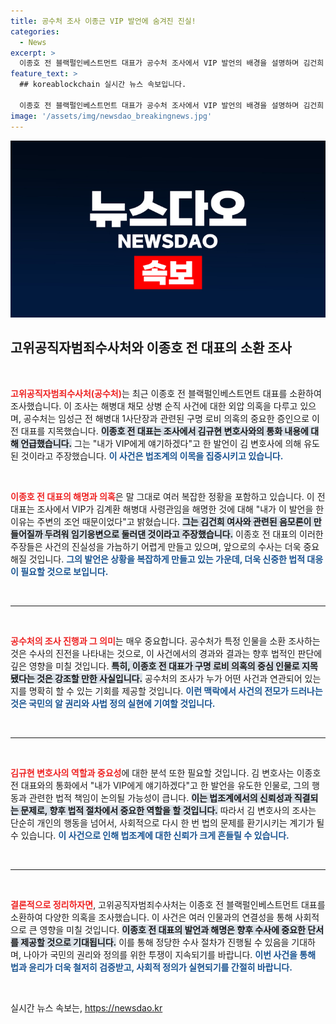 ```yaml
---
title: 공수처 조사 이종근 VIP 발언에 숨겨진 진실!
categories:
  - News
excerpt: >
  이종호 전 블랙펄인베스트먼트 대표가 공수처 조사에서 VIP 발언의 배경을 설명하며 김건희 여사와의 연관성을 부인했다. 이 전 대표는 발언이 의도된 것이 아니라 주변의 조언에 따른 임기응변이었다고 주장했다. 과연 그의 해명이 이 의혹을 덮을 수 있을까?
feature_text: >
  ## koreablockchain 실시간 뉴스 속보입니다.

  이종호 전 블랙펄인베스트먼트 대표가 공수처 조사에서 VIP 발언의 배경을 설명하며 김건희 여사와의 연관성을 부인했다. 이 전 대표는 발언이 의도된 것이 아니라 주변의 조언에 따른 임기응변이었다고 주장했다. 과연 그의 해명이 이 의혹을 덮을 수 있을까?
image: '/assets/img/newsdao_breakingnews.jpg'
---
```


<p><img src="/assets/img/newsdao_breakingnews.jpg" alt="koreablockchain 속보" /></p>

<h2 data-ke-size="size26">고위공직자범죄수사처와 이종호 전 대표의 소환 조사</h2>

<p data-ke-size="size16">&nbsp;</p>

<p><b><span style="color: #ee2323;">고위공직자범죄수사처(공수처)</span></b>는 최근 이종호 전 블랙펄인베스트먼트 대표를 소환하여 조사했습니다. 이 조사는 해병대 채모 상병 순직 사건에 대한 외압 의혹을 다루고 있으며, 공수처는 임성근 전 해병대 1사단장과 관련된 구명 로비 의혹의 중요한 증인으로 이 전 대표를 지목했습니다. <b><span style="background-color: #21538527;">이종호 전 대표는 조사에서 김규현 변호사와의 통화 내용에 대해 언급했습니다.</span></b> 그는 "내가 VIP에게 얘기하겠다"고 한 발언이 김 변호사에 의해 유도된 것이라고 주장했습니다. <b><span style="color: #1a5490;">이 사건은 법조계의 이목을 집중시키고 있습니다.</span></b></p>

<p data-ke-size="size16">&nbsp;</p>

<p><b><span style="color: #ee2323;">이종호 전 대표의 해명과 의혹</span></b>은 말 그대로 여러 복잡한 정황을 포함하고 있습니다. 이 전 대표는 조사에서 VIP가 김계환 해병대 사령관임을 해명한 것에 대해 "내가 이 발언을 한 이유는 주변의 조언 때문이었다"고 밝혔습니다. <b><span style="background-color: #21538527;">그는 김건희 여사와 관련된 음모론이 만들어질까 두려워 임기응변으로 둘러댄 것이라고 주장했습니다.</span></b> 이종호 전 대표의 이러한 주장들은 사건의 진실성을 가늠하기 어렵게 만들고 있으며, 앞으로의 수사는 더욱 중요해질 것입니다. <b><span style="color: #1a5490;">그의 발언은 상황을 복잡하게 만들고 있는 가운데, 더욱 신중한 법적 대응이 필요할 것으로 보입니다.</span></b></p>

<p data-ke-size="size16">&nbsp;</p>

<hr>

<p data-ke-size="size16">&nbsp;</p>

<p><b><span style="color: #ee2323;">공수처의 조사 진행과 그 의미</span></b>는 매우 중요합니다. 공수처가 특정 인물을 소환 조사하는 것은 수사의 진전을 나타내는 것으로, 이 사건에서의 경과와 결과는 향후 법적인 판단에 깊은 영향을 미칠 것입니다. <b><span style="background-color: #21538527;">특히, 이종호 전 대표가 구명 로비 의혹의 중심 인물로 지목됐다는 것은 강조할 만한 사실입니다.</span></b> 공수처의 조사가 누가 어떤 사건과 연관되어 있는지를 명확히 할 수 있는 기회를 제공할 것입니다. <b><span style="color: #1a5490;">이런 맥락에서 사건의 전모가 드러나는 것은 국민의 알 권리와 사법 정의 실현에 기여할 것입니다.</span></b></p>

<p data-ke-size="size16">&nbsp;</p>

<hr>

<p data-ke-size="size16">&nbsp;</p>

<p><b><span style="color: #ee2323;">김규현 변호사의 역할과 중요성</span></b>에 대한 분석 또한 필요할 것입니다. 김 변호사는 이종호 전 대표와의 통화에서 "내가 VIP에게 얘기하겠다"고 한 발언을 유도한 인물로, 그의 행동과 관련한 법적 책임이 논의될 가능성이 큽니다. <b><span style="background-color: #21538527;">이는 법조계에서의 신뢰성과 직결되는 문제로, 향후 법적 절차에서 중요한 역할을 할 것입니다.</span></b> 따라서 김 변호사의 조사는 단순히 개인의 행동을 넘어서, 사회적으로 다시 한 번 법의 문제를 환기시키는 계기가 될 수 있습니다. <b><span style="color: #1a5490;">이 사건으로 인해 법조계에 대한 신뢰가 크게 흔들릴 수 있습니다.</span></b></p>

<p data-ke-size="size16">&nbsp;</p>

<hr>

<p data-ke-size="size16">&nbsp;</p>

<p><b><span style="color: #ee2323;">결론적으로 정리하자면</span></b>, 고위공직자범죄수사처는 이종호 전 블랙펄인베스트먼트 대표를 소환하여 다양한 의혹을 조사했습니다. 이 사건은 여러 인물과의 연결성을 통해 사회적으로 큰 영향을 미칠 것입니다. <b><span style="background-color: #21538527;">이종호 전 대표의 발언과 해명은 향후 수사에 중요한 단서를 제공할 것으로 기대됩니다.</span></b> 이를 통해 정당한 수사 절차가 진행될 수 있음을 기대하며, 나아가 국민의 권리와 정의를 위한 투쟁이 지속되기를 바랍니다. <b><span style="color: #1a5490;">이번 사건을 통해 법과 윤리가 더욱 철저히 검증받고, 사회적 정의가 실현되기를 간절히 바랍니다.</span></b></p>

<p data-ke-size="size16">&nbsp;</p>
실시간 뉴스 속보는, <a href="https://newsdao.kr" rel="dofollow">https://newsdao.kr</a>



